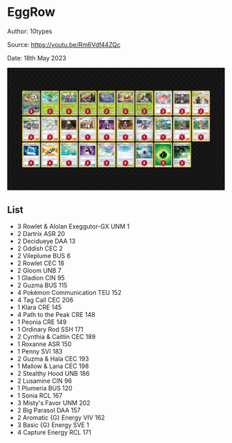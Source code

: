 # EggRow

Author: 10types

Source: <https://youtu.be/Rm6Vdf44ZQc>

Date: 18th May 2023

![decklist](../../images/SVI/EggRow/1-%20EggRow.png)

## List

* 3 Rowlet & Alolan Exeggutor-GX UNM 1
* 2 Dartrix ASR 20
* 2 Decidueye DAA 13
* 2 Oddish CEC 2
* 2 Vileplume BUS 6
* 2 Rowlet CEC 18
* 2 Gloom UNB 7
* 1 Gladion CIN 95
* 2 Guzma BUS 115
* 4 Pokémon Communication TEU 152
* 4 Tag Call CEC 206
* 1 Klara CRE 145
* 4 Path to the Peak CRE 148
* 1 Peonia CRE 149
* 1 Ordinary Rod SSH 171
* 2 Cynthia & Caitlin CEC 189
* 1 Roxanne ASR 150
* 1 Penny SVI 183
* 2 Guzma & Hala CEC 193
* 1 Mallow & Lana CEC 198
* 2 Stealthy Hood UNB 186
* 2 Lusamine CIN 96
* 1 Plumeria BUS 120
* 1 Sonia RCL 167
* 3 Misty's Favor UNM 202
* 2 Big Parasol DAA 157
* 2 Aromatic {G} Energy VIV 162
* 3 Basic {G} Energy SVE 1
* 4 Capture Energy RCL 171
